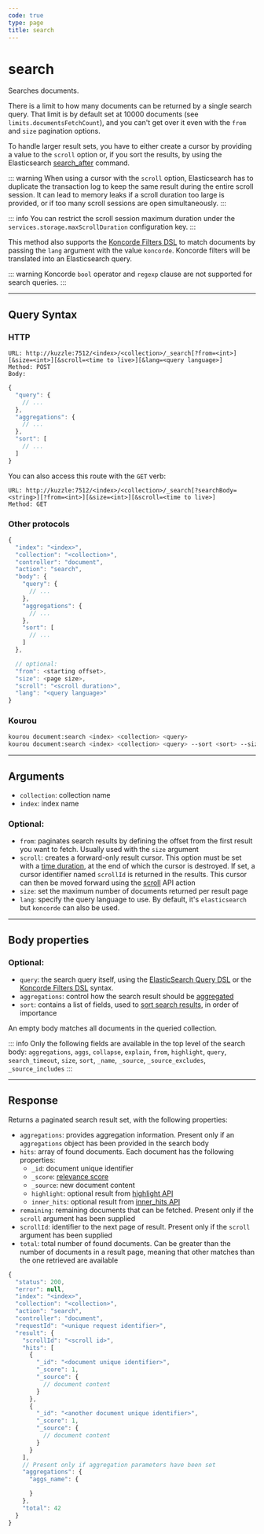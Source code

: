 ```yaml
---
code: true
type: page
title: search
---
```


# search

Searches documents.

There is a limit to how many documents can be returned by a single search query.
That limit is by default set at 10000 documents (see `limits.documentsFetchCount`), and you can't get over it even with the `from` and `size` pagination options.

To handle larger result sets, you have to either create a cursor by providing a value to the `scroll` option or, if you sort the results, by using the Elasticsearch [search_after](https://www.elastic.co/guide/en/elasticsearch/reference/7.4/search-request-body.html#request-body-search-search-after) command.

::: warning
When using a cursor with the `scroll` option, Elasticsearch has to duplicate the transaction log to keep the same result during the entire scroll session.
It can lead to memory leaks if a scroll duration too large is provided, or if too many scroll sessions are open simultaneously.
:::


::: info
<SinceBadge version="2.2.0"/>
You can restrict the scroll session maximum duration under the `services.storage.maxScrollDuration` configuration key.
:::

<SinceBadge version="2.8.0"/>

This method also supports the [Koncorde Filters DSL](/core/2/api/koncorde-filters-syntax) to match documents by passing the `lang` argument with the value `koncorde`.
Koncorde filters will be translated into an Elasticsearch query.

::: warning
Koncorde `bool` operator and `regexp` clause are not supported for search queries.
:::

---

## Query Syntax

### HTTP

```http
URL: http://kuzzle:7512/<index>/<collection>/_search[?from=<int>][&size=<int>][&scroll=<time to live>][&lang=<query language>]
Method: POST
Body:
```

```js
{
  "query": {
    // ...
  },
  "aggregations": {
    // ...
  },
  "sort": [
    // ...
  ]
}
```

You can also access this route with the `GET` verb:

```http
URL: http://kuzzle:7512/<index>/<collection>/_search[?searchBody=<string>][?from=<int>][&size=<int>][&scroll=<time to live>]
Method: GET
```

### Other protocols

```js
{
  "index": "<index>",
  "collection": "<collection>",
  "controller": "document",
  "action": "search",
  "body": {
    "query": {
      // ...
    },
    "aggregations": {
      // ...
    },
    "sort": [
      // ...
    ]
  },

  // optional:
  "from": <starting offset>,
  "size": <page size>,
  "scroll": "<scroll duration>",
  "lang": "<query language>"
}
```

### Kourou

```bash
kourou document:search <index> <collection> <query>
kourou document:search <index> <collection> <query> --sort <sort> --size <size>
```

---

## Arguments

- `collection`: collection name
- `index`: index name

### Optional:

- `from`: paginates search results by defining the offset from the first result you want to fetch. Usually used with the `size` argument
- `scroll`: creates a forward-only result cursor. This option must be set with a [time duration](https://www.elastic.co/guide/en/elasticsearch/reference/7.4/common-options.html#time-units), at the end of which the cursor is destroyed. If set, a cursor identifier named `scrollId` is returned in the results. This cursor can then be moved forward using the [scroll](/core/2/api/controllers/document/scroll) API action
- `size`: set the maximum number of documents returned per result page
- `lang`: specify the query language to use. By default, it's `elasticsearch` but `koncorde` can also be used. <SinceBadge version="2.8.0"/>

---

## Body properties

### Optional:

- `query`: the search query itself, using the [ElasticSearch Query DSL](https://www.elastic.co/guide/en/elasticsearch/reference/7.4/query-dsl.html) or the [Koncorde Filters DSL](/core/2/api/koncorde-filters-syntax) syntax.
- `aggregations`: control how the search result should be [aggregated](https://www.elastic.co/guide/en/elasticsearch/reference/7.4/search-aggregations.html)
- `sort`: contains a list of fields, used to [sort search results](https://www.elastic.co/guide/en/elasticsearch/reference/7.4/search-request-sort.html), in order of importance

An empty body matches all documents in the queried collection.

::: info
Only the following fields are available in the top level of the search body: `aggregations`, `aggs`, `collapse`, `explain`, `from`, `highlight`, `query`, `search_timeout`, `size`, `sort`, `_name`, `_source`, `_source_excludes`, `_source_includes`
:::

---

## Response

Returns a paginated search result set, with the following properties:

- `aggregations`: provides aggregation information. Present only if an `aggregations` object has been provided in the search body
- `hits`: array of found documents. Each document has the following properties:
  - `_id`: document unique identifier
  - `_score`: [relevance score](https://www.elastic.co/guide/en/elasticsearch/guide/current/relevance-intro.html)
  - `_source`: new document content
  - `highlight`: optional result from [highlight API](https://www.elastic.co/guide/en/elasticsearch/reference/7.4/search-request-body.html#request-body-search-highlighting)
  - `inner_hits`: optional result from [inner_hits API](https://www.elastic.co/guide/en/elasticsearch/reference/current/inner-hits.html) <SinceBadge version="auto-version"/>
- `remaining`: remaining documents that can be fetched. Present only if the `scroll` argument has been supplied <SinceBadge version="2.4.0"/>
- `scrollId`: identifier to the next page of result. Present only if the `scroll` argument has been supplied
- `total`: total number of found documents. Can be greater than the number of documents in a result page, meaning that other matches than the one retrieved are available

```js
{
  "status": 200,
  "error": null,
  "index": "<index>",
  "collection": "<collection>",
  "action": "search",
  "controller": "document",
  "requestId": "<unique request identifier>",
  "result": {
    "scrollId": "<scroll id>",
    "hits": [
      {
        "_id": "<document unique identifier>",
        "_score": 1,
        "_source": {
          // document content
        }
      },
      {
        "_id": "<another document unique identifier>",
        "_score": 1,
        "_source": {
          // document content
        }
      }
    ],
    // Present only if aggregation parameters have been set
    "aggregations": {
      "aggs_name": {

      }
    },
    "total": 42
  }
}
```

